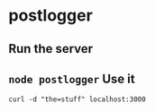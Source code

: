 postlogger
==========

Run the server
--------------
`node postlogger`
Use it
------
`curl -d "the=stuff" localhost:3000`

